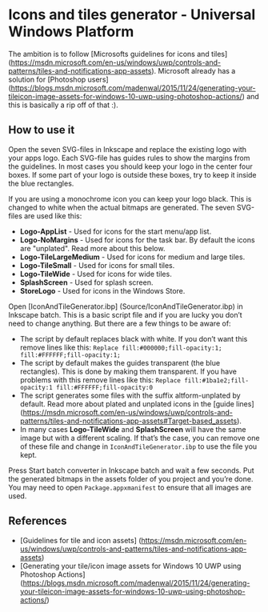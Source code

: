 # Icons and tiles generator - Universal Windows Platform
The ambition is to follow [Microsofts guidelines for icons and tiles] (https://msdn.microsoft.com/en-us/windows/uwp/controls-and-patterns/tiles-and-notifications-app-assets). Microsoft already has a solution for [Photoshop users] (https://blogs.msdn.microsoft.com/madenwal/2015/11/24/generating-your-tileicon-image-assets-for-windows-10-uwp-using-photoshop-actions/) and this is basically a rip off of that :). 


## How to use it

Open the seven SVG-files in Inkscape and replace the existing logo with your apps logo. Each SVG-file has guides rules to show the margins from the guidelines. In most cases you should keep your logo in the center four boxes. If some part of your logo is outside these boxes, try to keep it inside the blue rectangles. 

If you are using a monochrome icon you can keep your logo black. This is changed to white when the actual bitmaps are generated.
The seven SVG-files are used like this:

*	**Logo-AppList** - Used for icons for the start menu/app list.
*	**Logo-NoMargins** - Used for icons for the task bar. By default the icons are "unplated". Read more about this below.
*	**Logo-TileLargeMedium** - Used for icons for medium and large tiles.
*	**Logo-TileSmall** - Used for icons for small tiles.
*	**Logo-TileWide** - Used for icons for wide tiles.
*	**SplashScreen** - Used for splash screen.
*	**StoreLogo** - Used for icons in the Windows Store.


Open [IconAndTileGenerator.ibp] (Source/IconAndTileGenerator.ibp) in Inkscape batch. This is a basic script file and if you are lucky you don’t need to change anything. But there are a few things to be aware of:

* The script by default replaces black with white. If you don’t want this remove lines like this: `Replace fill:#000000;fill-opacity:1; fill:#FFFFFF;fill-opacity:1;`
* The script by default makes the guides transparent (the blue rectangles). This is done by making them transparent. If you have problems with this remove lines like this: `Replace fill:#1ba1e2;fill-opacity:1 fill:#FFFFFF;fill-opacity:0`
* The script generates some files with the suffix altform-unplated by default. Read more about plated and unplated icons in the [guide lines] (https://msdn.microsoft.com/en-us/windows/uwp/controls-and-patterns/tiles-and-notifications-app-assets#Target-based_assets).
* In many cases **Logo-TileWide** and **SplashScreen** will have the same image but with a different scaling. If that’s the case, you can remove one of these file and change in `IconAndTileGenerator.ibp` to use the file you kept. 

Press Start batch converter in Inkscape batch and wait a few seconds. Put the generated bitmaps in the assets folder of you project and you’re done. You may need to open `Package.appxmanifest` to ensure that all images are used.


## References
* [Guidelines for tile and icon assets] (https://msdn.microsoft.com/en-us/windows/uwp/controls-and-patterns/tiles-and-notifications-app-assets)
* [Generating your tile/icon image assets for Windows 10 UWP using Photoshop Actions] (https://blogs.msdn.microsoft.com/madenwal/2015/11/24/generating-your-tileicon-image-assets-for-windows-10-uwp-using-photoshop-actions/)

